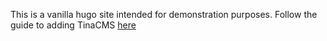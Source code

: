 This is a vanilla hugo site intended for demonstration purposes. Follow the guide to adding TinaCMS [here](https://tina.io/guides/tinacms/non-react-based-ssg/guide/)
